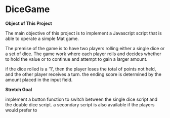 # DiceGame

**Object of This Project**

The main objective of this project is to implement a Javascript script that is able to operate a simple Mat game.

The premise of the game is to have two players rolling either a single dice or a set of dice. The game work where each player rolls and decides whether to hold the value or to continue and attempt to gain a larger amount.

if the dice rolled is a '1', then the player loses the total of points not held, and the other player receives a turn. the ending score is determined by the amount placed in the input field.

**Stretch Goal**

implement a button function to switch between the single dice script and the double dice script.
a secondary script is also available if the players would prefer to
